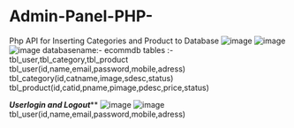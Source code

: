 # Admin-Panel-PHP-
Php API for Inserting Categories and Product to Database
![image](https://github.com/HarshBytes/Admin-Panel-PHP-/assets/137802027/5dc81d83-a9a2-48fa-b858-597f824e2d92)
![image](https://github.com/HarshBytes/Admin-Panel-PHP-/assets/137802027/704c0248-3f68-4e78-86cf-7470e969e962)
![image](https://github.com/HarshBytes/Admin-Panel-PHP-/assets/137802027/aaf2772a-b86c-4cc1-953c-db4759127529)
databasename:- ecommdb
tables :- tbl_user,tbl_category,tbl_product
tbl_user(id,name,email,password,mobile,adress)
tbl_category(id,catname,image,sdesc,status)
tbl_product(id,catid,pname,pimage,pdesc,price,status)

*********Userlogin and Logout***********
![image](https://github.com/HarshBytes/Admin-Panel-PHP-/assets/137802027/1a118dfd-54c4-492d-b31c-7cf843092372)
![image](https://github.com/HarshBytes/Admin-Panel-PHP-/assets/137802027/5037fd43-3684-48b4-b3e0-9e5d71b20661)
tbl_user(id,name,email,password,mobile,adress)



